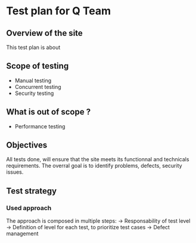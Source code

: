 # Test plan for Q Team

## Overview of the site
This test plan is about 

## Scope of testing
- Manual testing
- Concurrent testing
- Security testing

## What is out of scope ?
- Performance testing

## Objectives
All tests done, will ensure that the site meets its functionnal and technicals requirements. The overral goal is to identify problems, defects, security issues.

## Test strategy
### Used approach
The approach is composed in multiple steps:
-> Responsability of test level
-> Definition of level for each test, to prioritize test cases
-> Defect management

